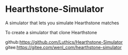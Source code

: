 # Hearthstone-Simulator
A simulator that lets you simulate Hearthstone matches

To create a simulator that clone Hearthstone

github:https://github.com/Luthics/Hearthstone-Simulator
gitee:https://gitee.com/wenl_com/hearthstone-simulator
